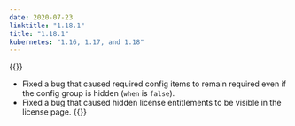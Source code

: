 ```yaml
---
date: 2020-07-23
linktitle: "1.18.1"
title: "1.18.1"
kubernetes: "1.16, 1.17, and 1.18"
---
```


{{<fixes>}}
* Fixed a bug that caused required config items to remain required even if the config group is hidden (`when` is `false`).
* Fixed a bug that caused hidden license entitlements to be visible in the license page.
{{</fixes>}}
